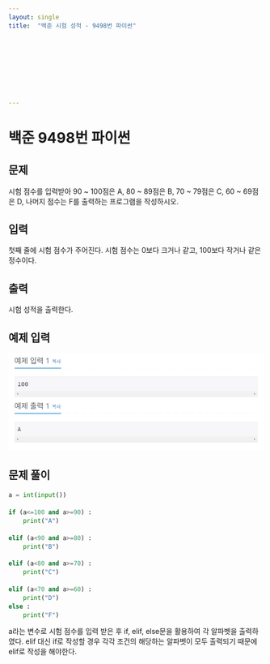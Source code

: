 ```yaml
---
layout: single
title:  "백준 시험 성적 - 9498번 파이썬"








---
```


# 백준 9498번 파이썬



## 문제

시험 점수를 입력받아 90 ~ 100점은 A, 80 ~ 89점은 B, 70 ~ 79점은 C, 60 ~ 69점은 D, 나머지 점수는 F를 출력하는 프로그램을 작성하시오.



## 입력

첫째 줄에 시험 점수가 주어진다. 시험 점수는 0보다 크거나 같고, 100보다 작거나 같은 정수이다.



## 출력

시험 성적을 출력한다.



## 예제 입력

![baekjoon9498](../images/2021-10-15-baekjoon9498/baekjoon9498.PNG)

## **문제 풀이**



```python
a = int(input())

if (a<=100 and a>=90) :
	print("A")
	
elif (a<90 and a>=80) :
	print("B")
	
elif (a<80 and a>=70) :
	print("C")

elif (a<70 and a>=60) :
	print("D")
else :
	print("F")
```

a라는 변수로 시험 점수를 입력 받은 후 if, elif, else문을 활용하여 각 알파벳을 출력하였다. elif 대신 if로 작성할 경우 각각 조건의 해당하는 알파벳이 모두 출력되기 때문에 elif로 작성을 해야한다.

